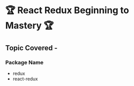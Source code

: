 # 🏆 React Redux Beginning to Mastery 🏆
## Topic Covered -


### Package Name
- redux
- react-redux 
